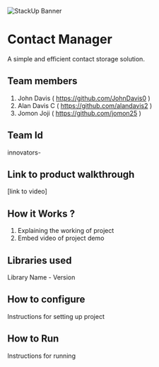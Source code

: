 ![StackUp Banner]([https://tinkerhub.frappe.cloud/files/stackup%20banner.jpeg])
# Contact Manager
A simple and efficient contact storage solution.
## Team members
1. John Davis   ( https://github.com/JohnDavis0 )
2. Alan Davis C ( https://github.com/alandavis2 )
3. Jomon Joji   ( https://github.com/jomon25 )
## Team Id
innovators-
## Link to product walkthrough
[link to video]
## How it Works ?
1. Explaining the working of project
2. Embed video of project demo
## Libraries used
Library Name - Version
## How to configure
Instructions for setting up project
## How to Run
Instructions for running
